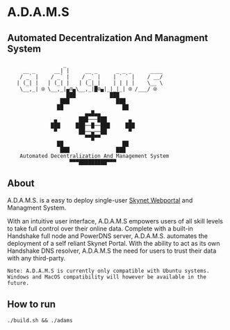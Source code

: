 # **A.D.A.M.S**
## Automated Decentralization And Managment System

```
                  _                                    
     __ _      __| |     __ _      _ _ _      ____     
    / _` |    / _` |    / _` |    | ` ` |    / __/     
   | (_| |   | (_| |   | (_| |    | | | |    \__ \     
    \__,_| ⍟ \__,_|▄⍟▄\__,_|█⍟▄|_|_|_| ⍟ /___/ ⍟  
                   ███           ███                   
                 ███               ███                 
                ██                   ██                
                         ▄▄█▄▄                         
               ▄       ███───███       ▄               
              ███     ███──█──███     ███              
               ▀       ██──▄──██       ▀               
                         ▀▀█▀▀                         
                ██                   ██                
                 ███               ███                 
    Automated Decentralization And Management System   
                    ▀▀▀█████████▀▀▀                   

```

## About
A.D.A.M.S. is a easy to deploy single-user [Skynet Webportal](https://portal-docs.skynetlabs.com) and Managment System.

With an intuitive user interface, A.D.A.M.S empowers users of all skill levels to take full control over their online data. Complete with a built-in Handshake full node and PowerDNS server, A.D.A.M.S. automates the deployment of a self reliant Skynet Portal. With the ability to act as its own Handshake DNS resolver, A.D.A.M.S the need for users to trust their data with any third-party.


`Note: A.D.A.M.S is currently only compatible with Ubuntu systems. Windows and MacOS compatibility will however be available in the future.`


## How to run
```
./build.sh && ./adams
```